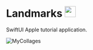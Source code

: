 # Landmarks <img src="https://github.com/user-attachments/assets/e4b6b615-a5bf-4e24-a38d-c33789d87fb1" width="30" height="30">

SwiftUI Apple tutorial application.

![MyCollages](https://github.com/user-attachments/assets/9438ccc4-0685-4246-a83a-06f709620fad)
